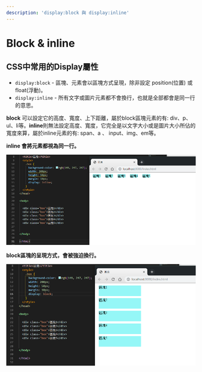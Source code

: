 ```yaml
---
description: 'display:block 與 display:inline'
---
```


# Block & inline

## CSS中常用的Display屬性

* `display:block` - 區塊、元素會以區塊方式呈現，除非設定 position\(位置\) 或 float\(浮動\)。 
* `display:inline` - 所有文字或圖片元素都不會換行，也就是全部都會是同一行的意思。

**block** 可以設定它的高度、寬度、上下距離，屬於block區塊元素的有: div、p、ul、li等。**inline**則無法設定高度、寬度，它完全是以文字大小或是圖片大小所佔的寬度來算，屬於inline元素的有: span、a 、 input、img、em等。

**inline 會將元素都視為同一行。**

![css &#x8A2D;&#x5B9A;&#x6210;inline](../.gitbook/assets/image%20%2819%29.png)

**block區塊的呈現方式，會被強迫換行。**

![](../.gitbook/assets/image%20%2818%29.png)

